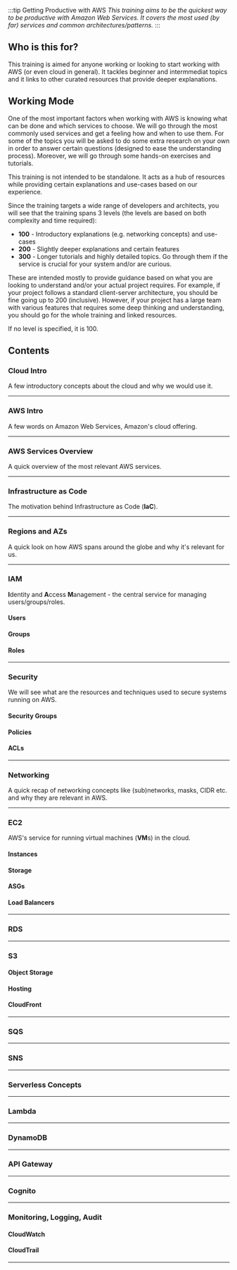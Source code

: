 :::tip Getting Productive with AWS
_This training aims to be the quickest way to be productive with Amazon Web Services. It covers the most used (by far) services and common architectures/patterns._
:::

## Who is this for?

This training is aimed for anyone working or looking to start working with AWS (or even cloud in general). It tackles beginner and intermmediat topics and it links to other curated resources that provide deeper explanations.

## Working Mode

One of the most important factors when working with AWS is knowing what can be done and which services to choose. We will go through the most commonly used services and get a feeling how and when to use them. For some of the topics you will be asked to do some extra research on your own in order to answer certain questions (designed to ease the understanding process). Moreover, we will go through some hands-on exercises and tutorials.

This training is not intended to be standalone. It acts as a hub of resources while providing certain explanations and use-cases based on our experience.

Since the training targets a wide range of developers and architects, you will see that the training spans 3 levels (the levels are based on both complexity and time required):

- **100** - Introductory explanations (e.g. networking concepts) and use-cases
- **200** - Slightly deeper explanations and certain features
- **300** - Longer tutorials and highly detailed topics. Go through them if the service is crucial for your system and/or are curious.

These are intended mostly to provide guidance based on what you are looking to understand and/or your actual project requires. For example, if your project follows a standard client-server architecture, you should be fine going up to 200 (inclusive). However, if your project has a large team with various features that requires some deep thinking and understanding, you should go for the whole training and linked resources.

If no level is specified, it is 100.

## Contents

### Cloud Intro

A few introductory concepts about the cloud and why we would use it.

---

### AWS Intro

A few words on Amazon Web Services, Amazon's cloud offering.

---

### AWS Services Overview

A quick overview of the most relevant AWS services.

---

### Infrastructure as Code

The motivation behind Infrastructure as Code (**IaC**).

---

### Regions and AZs

A quick look on how AWS spans around the globe and why it's relevant for us.

---

### IAM

**I**dentity and **A**ccess **M**anagement - the central service for managing users/groups/roles.

#### Users

#### Groups

#### Roles

---

### Security

We will see what are the resources and techniques used to secure systems running on AWS.

#### Security Groups

#### Policies

#### ACLs

---

### Networking

A quick recap of networking concepts like (sub)networks, masks, CIDR etc. and why they are relevant in AWS.

---

### EC2

AWS's service for running virtual machines (**VM**s) in the cloud.

#### Instances

#### Storage

#### ASGs

#### Load Balancers

---

### RDS

---

### S3

#### Object Storage

#### Hosting

#### CloudFront

---

### SQS

---

### SNS

---

### Serverless Concepts

---

### Lambda

---

### DynamoDB

---

### API Gateway

---

### Cognito

---

### Monitoring, Logging, Audit

#### CloudWatch

#### CloudTrail

---
